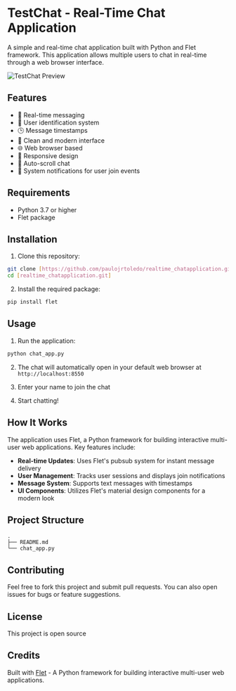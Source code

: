 # TestChat - Real-Time Chat Application

A simple and real-time chat application built with Python and Flet framework. This application allows multiple users to chat in real-time through a web browser interface.

![TestChat Preview](https://raw.githubusercontent.com/flet-dev/flet/main/media/controls/banner.png)

## Features

- 💬 Real-time messaging
- 👤 User identification system
- 🕒 Message timestamps
- 🎨 Clean and modern interface
- 🌐 Web browser based
- 📱 Responsive design
- 🔄 Auto-scroll chat
- 🎯 System notifications for user join events

## Requirements

- Python 3.7 or higher
- Flet package

## Installation

1. Clone this repository:
```bash
git clone [https://github.com/paulojrtoledo/realtime_chatapplication.git]
cd [realtime_chatapplication.git]
```

2. Install the required package:
```bash
pip install flet
```

## Usage

1. Run the application:
```bash
python chat_app.py
```

2. The chat will automatically open in your default web browser at `http://localhost:8550`

3. Enter your name to join the chat

4. Start chatting!

## How It Works

The application uses Flet, a Python framework for building interactive multi-user web applications. Key features include:

- **Real-time Updates**: Uses Flet's pubsub system for instant message delivery
- **User Management**: Tracks user sessions and displays join notifications
- **Message System**: Supports text messages with timestamps
- **UI Components**: Utilizes Flet's material design components for a modern look

## Project Structure

```
.
├── README.md
└── chat_app.py
```

## Contributing

Feel free to fork this project and submit pull requests. You can also open issues for bugs or feature suggestions.

## License

This project is open source 

## Credits

Built with [Flet](https://flet.dev/) - A Python framework for building interactive multi-user web applications. 